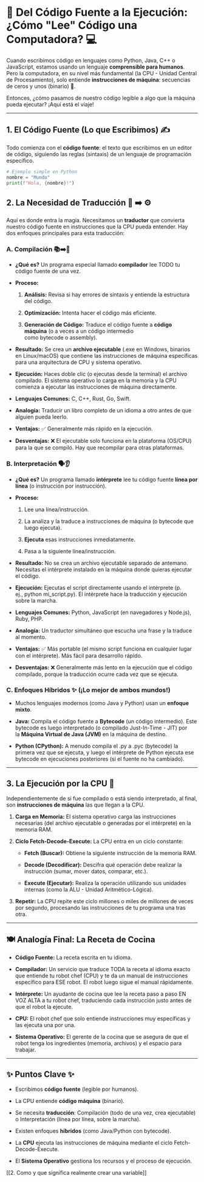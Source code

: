 # 📜 Del Código Fuente a la Ejecución: ¿Cómo "Lee" Código una Computadora? 💻

Cuando escribimos código en lenguajes como Python, Java, C++ o JavaScript, estamos usando un lenguaje **comprensible para humanos**. Pero la computadora, en su nivel más fundamental (la CPU - Unidad Central de Procesamiento), solo entiende **instrucciones de máquina**: secuencias de ceros y unos (binario) 🤖.

Entonces, ¿cómo pasamos de nuestro código legible a algo que la máquina pueda ejecutar? ¡Aquí está el viaje!

---

## 1. El Código Fuente (Lo que Escribimos) ✍️

Todo comienza con el **código fuente**: el texto que escribimos en un editor de código, siguiendo las reglas (sintaxis) de un lenguaje de programación específico.

```python
# Ejemplo simple en Python
nombre = "Mundo"
print(f"Hola, {nombre}!")
```

## 2. La Necesidad de Traducción 🤔 ➡️ ⚙️

Aquí es donde entra la magia. Necesitamos un **traductor** que convierta nuestro código fuente en instrucciones que la CPU pueda entender. Hay dos enfoques principales para esta traducción:

### A. Compilación 📚➡️📘

- **¿Qué es?** Un programa especial llamado **compilador** lee TODO tu código fuente de una vez.
    
- **Proceso:**
    
    1. **Análisis:** Revisa si hay errores de sintaxis y entiende la estructura del código.
        
    2. **Optimización:** Intenta hacer el código más eficiente.
        
    3. **Generación de Código:** Traduce el código fuente a **código máquina** (o a veces a un código intermedio como bytecode o assembly).
        
- **Resultado:** Se crea un **archivo ejecutable** (.exe en Windows, binarios en Linux/macOS) que contiene las instrucciones de máquina específicas para una arquitectura de CPU y sistema operativo.
    
- **Ejecución:** Haces doble clic (o ejecutas desde la terminal) el archivo compilado. El sistema operativo lo carga en la memoria y la CPU comienza a ejecutar las instrucciones de máquina directamente.
    
- **Lenguajes Comunes:** C, C++, Rust, Go, Swift.
    
- **Analogía:** Traducir un libro completo de un idioma a otro antes de que alguien pueda leerlo.
    
- **Ventajas:** ✅ Generalmente más rápido en la ejecución.
    
- **Desventajas:** ❌ El ejecutable solo funciona en la plataforma (OS/CPU) para la que se compiló. Hay que recompilar para otras plataformas.
    

### B. Interpretación 🗣️👂

- **¿Qué es?** Un programa llamado **intérprete** lee tu código fuente **línea por línea** (o instrucción por instrucción).
    
- **Proceso:**
    
    1. Lee una línea/instrucción.
        
    2. La analiza y la traduce a instrucciones de máquina (o bytecode que luego ejecuta).
        
    3. **Ejecuta** esas instrucciones inmediatamente.
        
    4. Pasa a la siguiente línea/instrucción.
        
- **Resultado:** No se crea un archivo ejecutable separado de antemano. Necesitas el intérprete instalado en la máquina donde quieras ejecutar el código.
    
- **Ejecución:** Ejecutas el script directamente usando el intérprete (p. ej., python mi_script.py). El intérprete hace la traducción y ejecución sobre la marcha.
    
- **Lenguajes Comunes:** Python, JavaScript (en navegadores y Node.js), Ruby, PHP.
    
- **Analogía:** Un traductor simultáneo que escucha una frase y la traduce al momento.
    
- **Ventajas:** ✅ Más portable (el mismo script funciona en cualquier lugar con el intérprete). Más fácil para desarrollo rápido.
    
- **Desventajas:** ❌ Generalmente más lento en la ejecución que el código compilado, porque la traducción ocurre cada vez que se ejecuta.
    

### C. Enfoques Híbridos ✨ (¡Lo mejor de ambos mundos!)

- Muchos lenguajes modernos (como Java y Python) usan un **enfoque mixto**.
    
- **Java:** Compila el código fuente a **Bytecode** (un código intermedio). Este bytecode es luego interpretado (o compilado Just-In-Time - JIT) por la **Máquina Virtual de Java (JVM)** en la máquina de destino.
    
- **Python (CPython):** A menudo compila el .py a .pyc (bytecode) la primera vez que se ejecuta, y luego el intérprete de Python ejecuta ese bytecode en ejecuciones posteriores (si el fuente no ha cambiado).
    

---

## 3. La Ejecución por la CPU 🚀

Independientemente de si fue compilado o está siendo interpretado, al final, son **instrucciones de máquina** las que llegan a la CPU.

1. **Carga en Memoria:** El sistema operativo carga las instrucciones necesarias (del archivo ejecutable o generadas por el intérprete) en la memoria RAM.
    
2. **Ciclo Fetch-Decode-Execute:** La CPU entra en un ciclo constante:
    
    - **Fetch (Buscar):** Obtiene la siguiente instrucción de la memoria RAM.
        
    - **Decode (Decodificar):** Descifra qué operación debe realizar la instrucción (sumar, mover datos, comparar, etc.).
        
    - **Execute (Ejecutar):** Realiza la operación utilizando sus unidades internas (como la ALU - Unidad Aritmético-Lógica).
        
3. **Repetir:** La CPU repite este ciclo millones o miles de millones de veces por segundo, procesando las instrucciones de tu programa una tras otra.
    

---

## 🍽️ Analogía Final: La Receta de Cocina

- **Código Fuente:** La receta escrita en tu idioma.
    
- **Compilador:** Un servicio que traduce TODA la receta al idioma exacto que entiende tu robot chef (CPU) y te da un manual de instrucciones específico para ESE robot. El robot luego sigue el manual rápidamente.
    
- **Intérprete:** Un ayudante de cocina que lee la receta paso a paso EN VOZ ALTA a tu robot chef, traduciendo cada instrucción justo antes de que el robot la ejecute.
    
- **CPU:** El robot chef que solo entiende instrucciones muy específicas y las ejecuta una por una.
    
- **Sistema Operativo:** El gerente de la cocina que se asegura de que el robot tenga los ingredientes (memoria, archivos) y el espacio para trabajar.
    

---

## ✨ Puntos Clave ✨

- Escribimos **código fuente** (legible por humanos).
    
- La CPU entiende **código máquina** (binario).
    
- Se necesita **traducción**: Compilación (todo de una vez, crea ejecutable) o Interpretación (línea por línea, sobre la marcha).
    
- Existen enfoques **híbridos** (como Java/Python con bytecode).
    
- La **CPU** ejecuta las instrucciones de máquina mediante el ciclo Fetch-Decode-Execute.
    
- El **Sistema Operativo** gestiona los recursos y el proceso de ejecución.

[[2. Como y que significa realmente crear una variable]]
